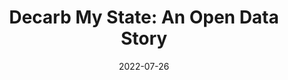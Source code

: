 ---
layout: post
categories: 
- talk
title: "Decarb My State: An Open Data Story"
location: "Chi Hack Night"
date: 2022-07-26
image: /images/talks/chn-decarb-my-state.png
description: "<a href='https://decarbmystate.com'>DecarbMyState.com</a> brings together emissions and electrification data for all 50 states + DC and organizes it based on the biggest sources of climate pollution: the machines we use to heat our homes, cook our food, get us places, and produce our power. Derek Eder and Viktor Koves, two of the creators of Decarb My State, all volunteers who worked on it at Chi Hack Night for 6 months, demoed the app and talked about the work and data behind it."
link: https://chihacknight.org/events/2022/07/26/decarb-my-state.html
tags: presentation
medium: video
featured: false
published: true
---
